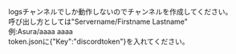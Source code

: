 logsチャンネルでしか動作しないのでチャンネルを作成してください。<br>
呼び出し方としては"Servername/Firstname Lastname"<br>
例:Asura/aaaa aaaa<br>
token.jsonに{"Key":"discordtoken"}を入れてください。<br>
